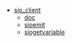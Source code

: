 - [sio_client](README.md)
  - [doc](doc.md)
  - [sioemit](sioemit.md)
  - [siogetvariable](siogetvariable.md)

